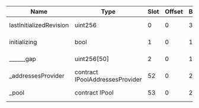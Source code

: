 | Name                    | Type                            | Slot | Offset | Bytes | Contract                                                                       |
|-------------------------|---------------------------------|------|--------|-------|--------------------------------------------------------------------------------|
| lastInitializedRevision | uint256                         | 0    | 0      | 32    | lib/aave-v3-core/contracts/protocol/pool/PoolConfigurator.sol:PoolConfigurator |
| initializing            | bool                            | 1    | 0      | 1     | lib/aave-v3-core/contracts/protocol/pool/PoolConfigurator.sol:PoolConfigurator |
| ______gap               | uint256[50]                     | 2    | 0      | 1600  | lib/aave-v3-core/contracts/protocol/pool/PoolConfigurator.sol:PoolConfigurator |
| _addressesProvider      | contract IPoolAddressesProvider | 52   | 0      | 20    | lib/aave-v3-core/contracts/protocol/pool/PoolConfigurator.sol:PoolConfigurator |
| _pool                   | contract IPool                  | 53   | 0      | 20    | lib/aave-v3-core/contracts/protocol/pool/PoolConfigurator.sol:PoolConfigurator |
